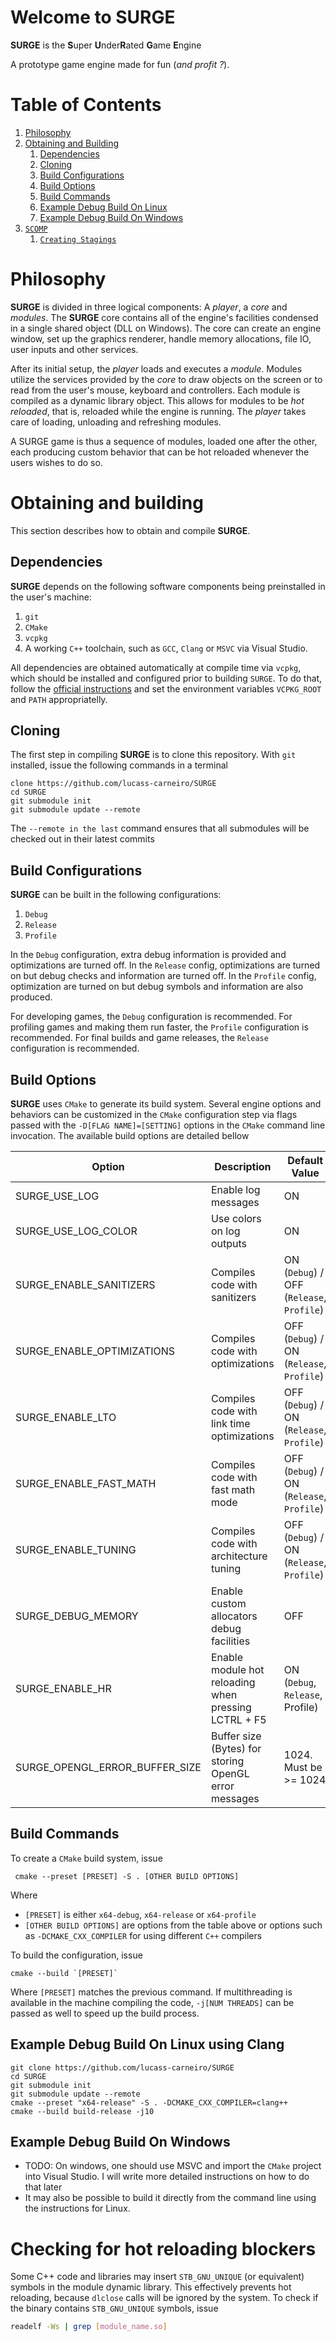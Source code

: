  # Welcome to SURGE
 
 **SURGE** is the **S**uper **U**nder**R**ated **G**ame **E**ngine

 A prototype game engine made for fun (*and profit ?*).

# Table of Contents
1. [Philosophy](#phylosophy)
2. [Obtaining and Building](#obtaining-and-building)
    1. [Dependencies](#dependencies)
    2. [Cloning](#cloning)
    3. [Build Configurations](#build-configurations)
    4. [Build Options](#build-options)
    5. [Build Commands](#build-commands)
    6. [Example Debug Build On Linux](#example-debug-build-on-linux)
    7. [Example Debug Build On Windows](#example-debug-build-on-windows)
3. [`SCOMP`](#scomp)
    1. [`Creating Stagings`](#creating-stagings)

# Philosophy

**SURGE** is divided in three logical components: A *player*, a *core* and *modules*. The **SURGE** core contains all of the engine's facilities condensed in a single shared object (DLL on Windows). The core can create an engine window, set up the graphics renderer, handle memory allocations, file IO, user inputs and other services.

After its initial setup, the *player* loads and executes a *module*. Modules utilize the services provided by the *core* to draw objects on the screen or to read from the user's mouse, keyboard and controllers. Each module is compiled as a dynamic library object. This allows for modules to be *hot reloaded*, that is, reloaded while the engine is running. The *player* takes care of loading, unloading and refreshing modules.

A SURGE game is thus a sequence of modules, loaded one after the other, each producing custom behavior that can be hot reloaded whenever the users wishes to do so.

# Obtaining and building

This section describes how to obtain and compile **SURGE**.

## Dependencies

**SURGE** depends on the following software components being preinstalled in the user's machine:

1. `git`
2. `CMake`
3. `vcpkg`
4. A working `C++` toolchain, such as `GCC`, `Clang` or `MSVC` via Visual Studio.

All dependencies are obtained automatically at compile time via `vcpkg`, which should be installed and configured prior to building `SURGE`.
To do that, follow the [official instructions](https://learn.microsoft.com/en-us/vcpkg/get_started/overview) and set the environment variables `VCPKG_ROOT` and `PATH` appropriatelly.

## Cloning

The first step in compiling **SURGE** is to clone this repository. With `git` installed, issue the following commands in a terminal

```
clone https://github.com/lucass-carneiro/SURGE
cd SURGE
git submodule init
git submodule update --remote
```
The `--remote in the last` command ensures that all submodules will be checked out in their latest commits

## Build Configurations

**SURGE** can be built in the following configurations:

1. `Debug`
2. `Release`
3. `Profile`

In the `Debug` configuration, extra debug information is provided and optimizations are turned off.
In the `Release` config, optimizations are turned on but debug checks and information are turned off.
In the `Profile` config, optimization are turned on but debug symbols and information are also produced.

For developing games, the `Debug` configuration is recommended.
For profiling games and making them run faster, the `Profile` configuration is recommended.
For final builds and game releases, the `Release` configuration is recommended.

## Build Options

**SURGE** uses `CMake` to generate its build system. Several engine options and behaviors can be customized in the `CMake` configuration step via flags passed with the `-D[FLAG NAME]=[SETTING]` options in the `CMake` command line invocation. The available build options are detailed bellow

Option                         | Description                                           | Default Value                             |
-------------------------------|-------------------------------------------------------|-------------------------------------------|
SURGE_USE_LOG                  | Enable log messages                                   | ON                                        |
SURGE_USE_LOG_COLOR            | Use colors on log outputs                             | ON                                        |
SURGE_ENABLE_SANITIZERS        | Compiles code with sanitizers                         | ON (`Debug`) / OFF (`Release`, `Profile`) |
SURGE_ENABLE_OPTIMIZATIONS     | Compiles code with optimizations                      | OFF (`Debug`) / ON (`Release`, `Profile`) |
SURGE_ENABLE_LTO               | Compiles code with link time optimizations            | OFF (`Debug`) / ON (`Release`, `Profile`) |
SURGE_ENABLE_FAST_MATH         | Compiles code with fast math mode                     | OFF (`Debug`) / ON (`Release`, `Profile`) |
SURGE_ENABLE_TUNING            | Compiles code with architecture tuning                | OFF (`Debug`) / ON (`Release`, `Profile`) |
SURGE_DEBUG_MEMORY             | Enable custom allocators debug facilities             | OFF                                       |
SURGE_ENABLE_HR                | Enable module hot reloading when pressing LCTRL + F5  | ON (`Debug`, `Release`, Profile)          |
SURGE_OPENGL_ERROR_BUFFER_SIZE | Buffer size (Bytes) for storing OpenGL error messages | 1024. Must be >= 1024                     |

## Build Commands

To create a `CMake` build system, issue

```
 cmake --preset [PRESET] -S . [OTHER BUILD OPTIONS]
```

Where

* `[PRESET]` is either `x64-debug`, `x64-release` or `x64-profile`
* `[OTHER BUILD OPTIONS]` are options from the table above or options such as `-DCMAKE_CXX_COMPILER` for using different `C++` compilers

To build the configuration, issue

```
cmake --build `[PRESET]`
```

Where `[PRESET]` matches the previous command. If multithreading is available in the machine compiling the code, `-j[NUM THREADS]` can be passed as well to speed up the build process.

## Example Debug Build On Linux using Clang

```
git clone https://github.com/lucass-carneiro/SURGE
cd SURGE
git submodule init
git submodule update --remote
cmake --preset "x64-release" -S . -DCMAKE_CXX_COMPILER=clang++
cmake --build build-release -j10
```

## Example Debug Build On Windows

* TODO: On windows, one should use MSVC and import the `CMake` project into Visual Studio. I will write more detailed instructions on how to do that later
* It may also be possible to build it directly from the command line using the instructions for Linux.

# Checking for hot reloading blockers

Some C++ code and libraries may insert `STB_GNU_UNIQUE` (or equivalent) symbols in the module dynamic library.
This effectively prevents hot reloading, because `dlclose` calls will be ignored by the system.
To check if the binary contains `STB_GNU_UNIQUE` symbols, issue

```bash
readelf -Ws | grep [module_name.so]
```
